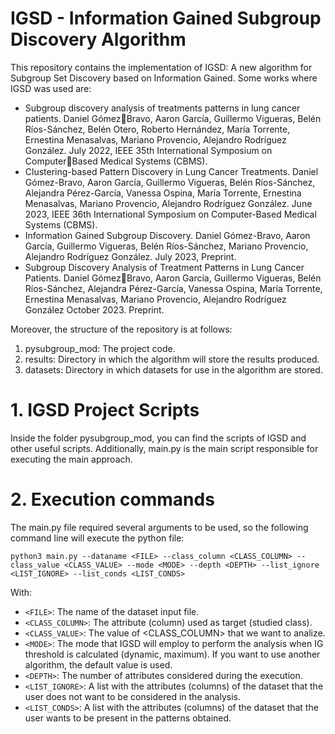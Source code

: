 # IGSD - Information Gained Subgroup Discovery Algorithm

This repository contains the implementation of IGSD: A new algorithm for Subgroup Set Discovery based on Information Gained. Some works where IGSD was used are:
* Subgroup discovery analysis of treatments patterns in lung cancer patients. Daniel GómezBravo, Aaron García, Guillermo Vigueras, Belén Ríos-Sánchez, Belén Otero,
  Roberto Hernández, María Torrente, Ernestina Menasalvas, Mariano Provencio, Alejandro Rodríguez González. July 2022, IEEE 35th International Symposium on          ComputerBased Medical Systems (CBMS).
* Clustering-based Pattern Discovery in Lung Cancer Treatments. Daniel Gómez-Bravo, Aaron 
  García, Guillermo Vigueras, Belén Ríos-Sánchez, Alejandra Pérez-García, Vanessa Ospina, María Torrente, Ernestina Menasalvas, Mariano Provencio, Alejandro         Rodríguez González. June 2023, IEEE 36th International Symposium on 
  Computer-Based Medical Systems (CBMS).
* Information Gained Subgroup Discovery. Daniel Gómez-Bravo, Aaron García, Guillermo 
  Vigueras, Belén Ríos-Sánchez, Mariano Provencio, Alejandro Rodríguez González. July 2023, Preprint.
* Subgroup Discovery Analysis of Treatment Patterns in Lung Cancer Patients. Daniel GómezBravo, Aaron García, Guillermo Vigueras, Belén Ríos-Sánchez, Alejandra      Pérez-García, Vanessa Ospina, María Torrente, Ernestina Menasalvas, Mariano Provencio, Alejandro Rodríguez González October 2023. Preprint.

Moreover, the structure of the repository is at follows:

1. pysubgroup_mod: The project code.
2. results: Directory in which the algorithm will store the results produced.
3. datasets: Directory in which datasets for use in the algorithm are stored.

# 1. IGSD Project Scripts
Inside the folder pysubgroup_mod, you can find the scripts of IGSD and other useful scripts.
Additionally, main.py is the main script responsible for executing the main approach.

# 2. Execution commands
The main.py file required several arguments to be used, so the following command line will execute the python file:



```python3 main.py --dataname <FILE> --class_column <CLASS_COLUMN> --class_value <CLASS_VALUE> --mode <MODE> --depth <DEPTH> --list_ignore <LIST_IGNORE> --list_conds <LIST_CONDS>```


With:
* ```<FILE>```: The name of the dataset input file.
* ```<CLASS_COLUMN>```: The attribute (column) used as target (studied class).
* ```<CLASS_VALUE>```: The value of <CLASS_COLUMN> that we want to analize.
* ```<MODE>```: The mode that IGSD will employ to perform the analysis when IG threshold is calculated (dynamic, maximum). If you want to use another algorithm, the default value is used.
* ```<DEPTH>```: The number of attributes considered during the execution.
* ```<LIST_IGNORE>```: A list with the attributes (columns) of the dataset that the user does not want to be considered in the analysis.
* ```<LIST_CONDS>```: A list with the attributes (columns) of the dataset that the user wants to be present in the patterns obtained.


